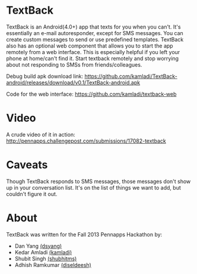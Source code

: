 TextBack
========

TextBack is an Android(4.0+) app that texts for you when you can't. It's essentially an e-mail autoresponder, except for SMS messages.
You can create custom messages to send or use predefined templates. TextBack also has an optional web component that allows you
to start the app remotely from a web interface. This is especially helpful if you left your phone at home/can't find it.
Start textback remotely and stop worrying about not responding to SMSs from friends/colleagues.

Debug build apk download link:
https://github.com/kamladi/TextBack-android/releases/download/v0.1/TextBack-android.apk

Code for the web interface:
https://github.com/kamladi/textback-web

Video
===========
A crude video of it in action: http://pennapps.challengepost.com/submissions/17082-textback

Caveats
=======

Though TextBack responds to SMS messages, those messages don't show up in your conversation list.
It's on the list of things we want to add, but couldn't figure it out.

About
=====

TextBack was written for the Fall 2013 Pennapps Hackathon by:

* Dan Yang [(dsyang)](https://github.com/dsyang)
* Kedar Amladi [(kamladi)](https://github.com/kamladi)
* Shubit Singh [(shubhitms)](https://github.com/shubhitms)
* Adhish Ramkumar [(diseldeesh)](https://github.com/dieseldeesh)
